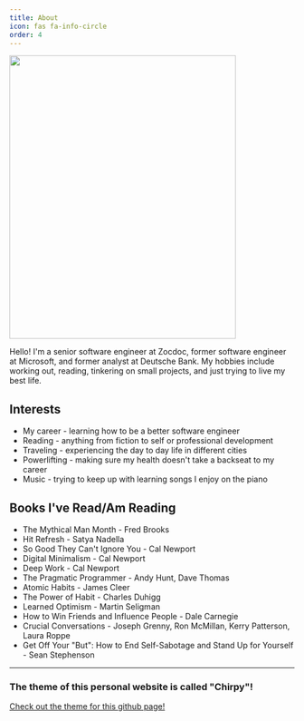 ```yaml
---
title: About
icon: fas fa-info-circle
order: 4
---
```


<img src="https://user-images.githubusercontent.com/7410287/75633425-764c2300-5bb9-11ea-9af4-c55ed85ec96b.jpg" width="400" height="500">


Hello! I'm a senior software engineer at Zocdoc, former software engineer at Microsoft, and former analyst at Deutsche Bank. My hobbies include working out, reading, tinkering on small projects, and just trying to live my best life.

## Interests
* My career - learning how to be a better software engineer
* Reading - anything from fiction to self or professional development
* Traveling - experiencing the day to day life in different cities 
* Powerlifting - making sure my health doesn't take a backseat to my career
* Music - trying to keep up with learning songs I enjoy on the piano

## Books I've Read/Am Reading
* The Mythical Man Month - Fred Brooks
* Hit Refresh - Satya Nadella
* So Good They Can't Ignore You - Cal Newport
* Digital Minimalism - Cal Newport
* Deep Work - Cal Newport
* The Pragmatic Programmer - Andy Hunt, Dave Thomas
* Atomic Habits - James Cleer
* The Power of Habit - Charles Duhigg
* Learned Optimism - Martin Seligman
* How to Win Friends and Influence People - Dale Carnegie
* Crucial Conversations - Joseph Grenny, Ron McMillan, Kerry Patterson, Laura Roppe
* Get Off Your "But": How to End Self-Sabotage and Stand Up for Yourself - Sean Stephenson

---
### The theme of this personal website is called "Chirpy"!
<a href="https://github.com/cotes2020/jekyll-theme-chirpy">Check out the theme for this github page!</a>
